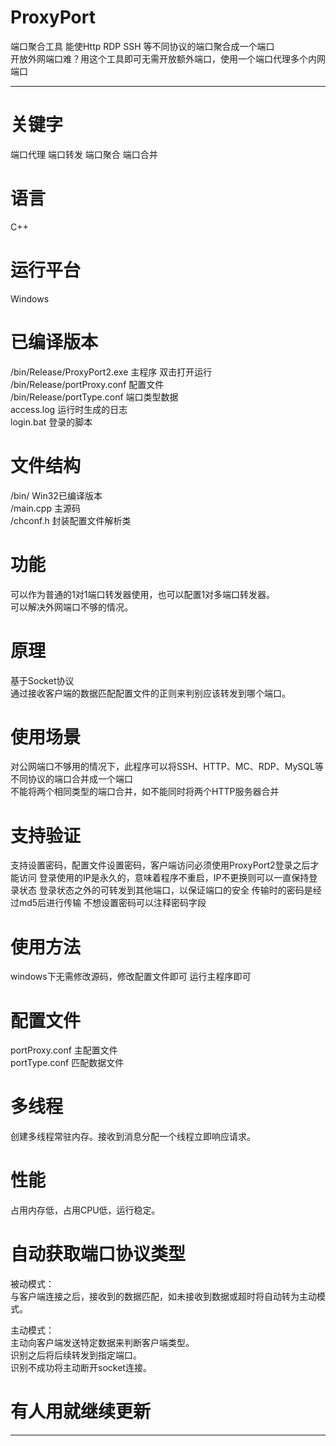 # ProxyPort
端口聚合工具 能使Http RDP SSH 等不同协议的端口聚合成一个端口  
开放外网端口难？用这个工具即可无需开放额外端口，使用一个端口代理多个内网端口  

--------

# 关键字
端口代理 端口转发 端口聚合 端口合并  

# 语言
C++  

# 运行平台
Windows  

# 已编译版本
/bin/Release/ProxyPort2.exe  主程序 双击打开运行  
/bin/Release/portProxy.conf  配置文件  
/bin/Release/portType.conf   端口类型数据   
access.log                   运行时生成的日志  
login.bat                    登录的脚本  


# 文件结构
/bin/       Win32已编译版本  
/main.cpp   主源码  
/chconf.h   封装配置文件解析类  
# 功能
可以作为普通的1对1端口转发器使用，也可以配置1对多端口转发器。  
可以解决外网端口不够的情况。  

# 原理
基于Socket协议  
通过接收客户端的数据匹配配置文件的正则来判别应该转发到哪个端口。  

# 使用场景
对公网端口不够用的情况下，此程序可以将SSH、HTTP、MC、RDP、MySQL等不同协议的端口合并成一个端口  
不能将两个相同类型的端口合并，如不能同时将两个HTTP服务器合并  

# 支持验证
支持设置密码，配置文件设置密码，客户端访问必须使用ProxyPort2登录之后才能访问
登录使用的IP是永久的，意味着程序不重启，IP不更换则可以一直保持登录状态
登录状态之外的可转发到其他端口，以保证端口的安全
传输时的密码是经过md5后进行传输
不想设置密码可以注释密码字段

# 使用方法
windows下无需修改源码，修改配置文件即可
运行主程序即可  

# 配置文件
portProxy.conf  主配置文件  
portType.conf   匹配数据文件  

# 多线程
创建多线程常驻内存。接收到消息分配一个线程立即响应请求。  

# 性能
占用内存低，占用CPU低，运行稳定。  

# 自动获取端口协议类型
被动模式：  
与客户端连接之后，接收到的数据匹配，如未接收到数据或超时将自动转为主动模式。  
  
主动模式：  
主动向客户端发送特定数据来判断客户端类型。  
识别之后将后续转发到指定端口。  
识别不成功将主动断开socket连接。  

# 有人用就继续更新

------------------  
